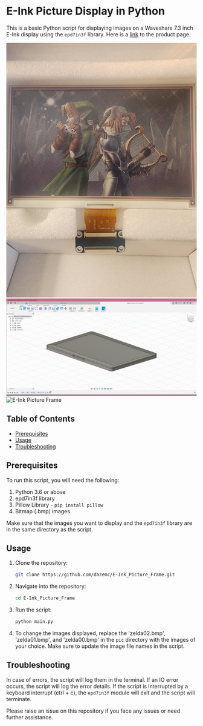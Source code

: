 # E-Ink Picture Display in Python

This is a basic Python script for displaying images on a Waveshare 7.3 inch E-Ink display using the `epd7in3f` library. 
Here is a [link](https://www.waveshare.com/7.3inch-e-paper-f.htm) to the product page.

![E-Ink Picture Frame](./README_IMG.jpg "E-Ink Picture Frame") 
![E-Ink Picture Frame](.//CAD/eInkCAD.png "CAD")
![E-Ink Picture Frame](./CAD/Draft.png "Draft")

## Table of Contents
- [Prerequisites](#prerequisites)
- [Usage](#usage)
- [Troubleshooting](#troubleshooting)

## Prerequisites
To run this script, you will need the following:

1. Python 3.6 or above
2. epd7in3f library
3. Pillow Library - `pip install pillow`
4. Bitmap (.bmp) images

Make sure that the images you want to display and the `epd7in3f` library are in the same directory as the script.

## Usage

1. Clone the repository:
    ```bash
    git clone https://github.com/dazemc/E-Ink_Picture_Frame.git
    ```
2. Navigate into the repository:
    ```bash
    cd E-Ink_Picture_Frame
    ```
3. Run the script:
    ```bash
    python main.py
    ```
4. To change the images displayed, replace the 'zelda02.bmp', 'zelda01.bmp', and 'zelda00.bmp' in the `pic` directory with the images of your choice. Make sure to update the image file names in the script.

## Troubleshooting
In case of errors, the script will log them in the terminal. If an IO error occurs, the script will log the error details. If the script is interrupted by a keyboard interrupt (ctrl + c), the `epd7in3f` module will exit and the script will terminate.

Please raise an issue on this repository if you face any issues or need further assistance.
